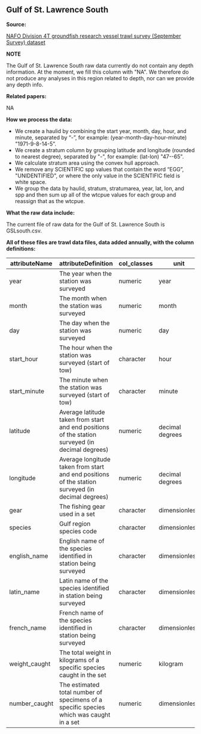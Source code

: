 
Gulf of St. Lawrence South
-------------------------------

**Source:** 

[NAFO Division 4T groundfish research vessel trawl survey (September Survey) dataset](https://open.canada.ca/data/en/dataset/1989de32-bc5d-c696-879c-54d422438e64)

**NOTE** 

The Gulf of St. Lawrence South raw data currently do not contain any depth information. At the moment, we fill this column with "NA". We therefore do not produce any analyses in this region related to depth, nor can we provide any depth info.

**Related papers:** 

NA

**How we process the data:**

- We create a haulid by combining the start year, month, day, hour, and minute, separated by “-”, for example: (year-month-day-hour-minute) "1971-9-8-14-5".
- We create a stratum column by grouping latitude and longitude (rounded to nearest degree), separated by "-", for example: (lat-lon) "47--65".
- We calculate stratum area using the convex hull approach.
- We remove any SCIENTIFIC spp values that contain the word “EGG”, "UNIDENTIFIED", or where the only value in the SCIENTIFIC field is white space.
- We group the data by haulid, stratum, stratumarea, year, lat, lon, and spp and then sum up all of the wtcpue values for each group and reassign that as the wtcpue.

**What the raw data include:**

The current file of raw data for the Gulf of St. Lawrence South is GSLsouth.csv.

**All of these files are trawl data files, data added annually, with the column definitions:**

| attributeName                  | attributeDefinition   | col_classes             | unit |       
|--------------------------|----------------|----------------------------|-----------------------------------------------------------|
|year|The year when the station was surveyed|numeric|year
|month|	The month when the station was surveyed|numeric|month
|day|	The day when the station was surveyed|numeric|day
|start_hour|	The hour when the station was surveyed (start of tow)|character|hour
|start_minute|The minute when the station was surveyed (start of tow)|character|minute
|latitude	|Average latitude taken from start and end positions of the station surveyed (in decimal degrees)|numeric|decimal degrees
|longitude|	Average longitude taken from start and end positions of the station surveyed (in decimal degrees)|numeric |decimal degrees
|gear|	The fishing gear used in a set|character|dimensionless
|species|	Gulf region species code|character|dimensionless
|english_name|	English name of the species identified in station being surveyed|character|dimensionless
|latin_name|	Latin name of the species identified in station being surveyed|character|dimensionless
|french_name|	French name of the species identified in station being surveyed|character|dimensionless
|weight_caught|	The total weight in kilograms of a specific species caught in the set|numeric|kilogram
|number_caught|	The estimated total number of specimens of a specific species which was caught in a set|numeric|dimensionless



